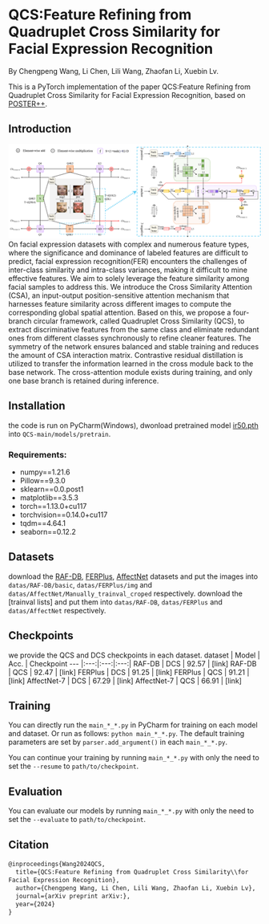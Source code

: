 #  QCS:Feature Refining from Quadruplet Cross Similarity for Facial Expression Recognition
By Chengpeng Wang, Li Chen, Lili Wang, Zhaofan Li, Xuebin Lv.

This is a PyTorch implementation of the paper QCS:Feature Refining from Quadruplet Cross Similarity for Facial Expression Recognition, based on [POSTER++](https://github.com/Talented-Q/POSTER_V2).

## Introduction
<div align="center">
<img width="800" alt="image" src="./fig/framework.png">
</div>
On facial expression datasets with complex and numerous feature types, where the significance and dominance of labeled features are difficult to predict, facial expression recognition(FER) encounters the challenges of inter-class similarity and intra-class variances, making it difficult to mine effective features. We aim to solely leverage the feature similarity among facial samples to address this. We introduce the Cross Similarity Attention (CSA), an input-output position-sensitive attention mechanism that harnesses feature similarity across different images to compute the corresponding global spatial attention. Based on this, we propose a four-branch circular framework, called Quadruplet Cross Similarity (QCS), to extract discriminative features from the same class and eliminate redundant ones from different classes synchronously to refine cleaner features. The symmetry of the network ensures balanced and stable training and reduces the amount of CSA interaction matrix. Contrastive residual distillation is utilized to transfer the information learned in the cross module back to the base network. The cross-attention module exists during training, and only one base branch is retained during inference.

## Installation
the code is run on PyCharm(Windows), dwonload pretrained model [ir50.pth](https://drive.google.com/file/d/17QAIPlpZUwkQzOTNiu-gUFLTqAxS-qHt/view) into `QCS-main/models/pretrain`.

### Requirements:
- numpy==1.21.6
- Pillow==9.3.0
- sklearn==0.0.post1
- matplotlib==3.5.3
- torch==1.13.0+cu117
- torchvision==0.14.0+cu117
- tqdm==4.64.1
- seaborn==0.12.2

## Datasets
download the [RAF-DB](http://www.whdeng.cn/raf/model1.html), [FERPlus](https://github.com/Microsoft/FERPlus), [AffectNet](http://mohammadmahoor.com/affectnet/) datasets and put the images into `datas/RAF-DB/basic`, `datas/FERPlus/img` and `datas/AffectNet/Manually_trainval_croped` respectively.  download the [trainval lists] and put them into `datas/RAF-DB`, `datas/FERPlus` and `datas/AffectNet` respectively.


## Checkpoints
we provide the QCS and DCS checkpoints in each dataset.
dataset | Model | Acc. | Checkpoint
--- |:---:|:---:|:---:|
RAF-DB | DCS | 92.57 | [link]
RAF-DB | QCS | 92.47 | [link]
FERPlus | DCS | 91.25 | [link]
FERPlus | QCS | 91.21 | [link]
AffectNet-7 | DCS | 67.29 | [link]
AffectNet-7 | QCS | 66.91 | [link]

## Training
You can directly run the `main_*_*.py` in PyCharm for training on each model and dataset. Or run as follows: `python main_*_*.py`. The default training parameters are set by `parser.add_argument()` in each `main_*_*.py`.

You can continue your training by running `main_*_*.py` with only the need to set the `--resume` to `path/to/checkpoint`.
## Evaluation
You can evaluate our models by running `main_*_*.py` with only the need to set the `--evaluate` to `path/to/checkpoint`.

## Citation
```
@inproceedings{Wang2024QCS,
  title={QCS:Feature Refining from Quadruplet Cross Similarity\\for Facial Expression Recognition},
  author={Chengpeng Wang, Li Chen, Lili Wang, Zhaofan Li, Xuebin Lv},
  journal={arXiv preprint arXiv:},
  year={2024}
}
```
